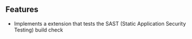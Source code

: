 ## Features

+ Implements a extension that tests the SAST (Static Application Security Testing) build check 

